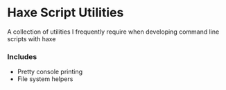 # Haxe Script Utilities

A collection of utilities I frequently require when developing command line scripts with haxe

### Includes
- Pretty console printing
- File system helpers